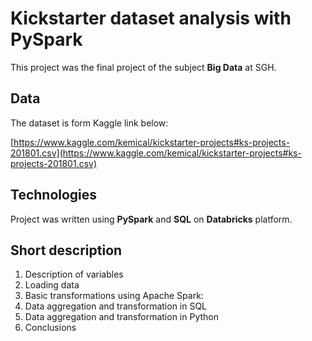 # Kickstarter dataset analysis with PySpark

This project was the final project of the subject  **Big Data** at SGH. 

## Data

The dataset is form Kaggle link below:

[https://www.kaggle.com/kemical/kickstarter-projects#ks-projects-201801.csv](https://www.kaggle.com/kemical/kickstarter-projects#ks-projects-201801.csv)

## Technologies

Project was written using **PySpark** and **SQL** on **Databricks** platform.

## Short description 

1. Description of variables
2. Loading data
3. Basic transformations using Apache Spark:
4. Data aggregation and transformation in SQL
5. Data aggregation and transformation in Python
6. Conclusions
